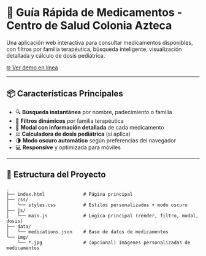 # 🏥 Guía Rápida de Medicamentos - Centro de Salud Colonia Azteca

Una aplicación web interactiva para consultar medicamentos disponibles, con filtros por familia terapéutica, búsqueda inteligente, visualización detallada y cálculo de dosis pediátrica.

[🌐 Ver demo en línea](https://tusitio.github.io/GUIA_RAPIDA_DE_MEDICAMENTOS_OP/)

---

## 📦 Características Principales

- 🔍 **Búsqueda instantánea** por nombre, padecimiento o familia
- 🧬 **Filtros dinámicos** por familia terapéutica
- 💊 **Modal con información detallada** de cada medicamento
- ⚖️ **Calculadora de dosis pediátrica** (si aplica)
- 🌗 **Modo oscuro automático** según preferencias del navegador
- 💻 **Responsive** y optimizada para móviles

---

## 📁 Estructura del Proyecto

```plaintext
.
├── index.html              # Página principal
├── css/
│   └── styles.css          # Estilos personalizados + modo oscuro
├── js/
│   └── main.js             # Lógica principal (render, filtro, modal, dosis)
├── data/
│   └── medications.json    # Base de datos de medicamentos
└── img/
    └── *.jpg               # (opcional) Imágenes personalizadas de medicamentos
